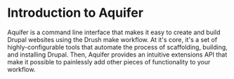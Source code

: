 # Introduction to Aquifer

Aquifer is a command line interface that makes it easy to create and build Drupal websites using the Drush make workflow. At it's core, it's a set of highly-configurable tools that automate the process of scaffolding, building, and installing Drupal. Then, Aquifer provides an intuitive extensions API that make it possible to painlessly add other pieces of functionality to your workflow.
